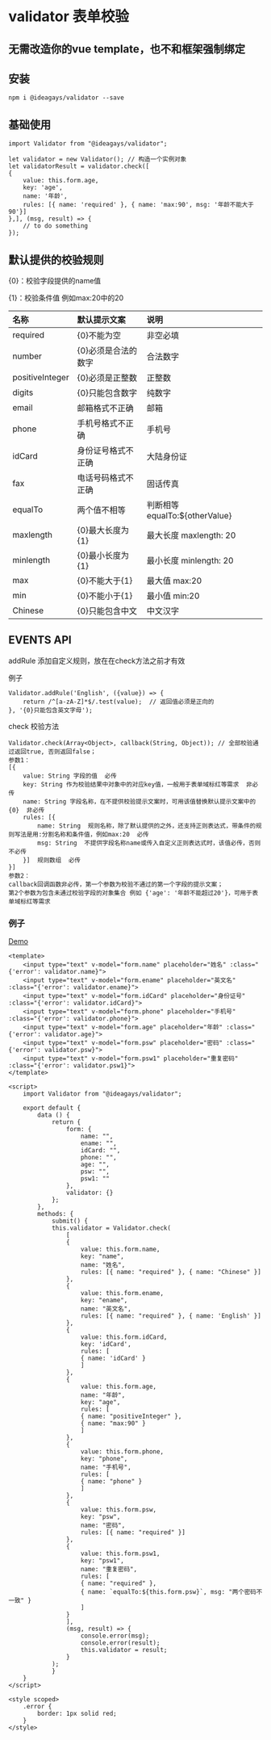 # validator 表单校验

## 无需改造你的vue template，也不和框架强制绑定

## 安装

    npm i @ideagays/validator --save

## 基础使用

    import Validator from "@ideagays/validator";

    let validator = new Validator(); // 构造一个实例对象
    let validatorResult = validator.check([
    {
        value: this.form.age,
        key: 'age', 
        name: '年龄',
        rules: [{ name: 'required' }, { name: 'max:90', msg: '年龄不能大于90'}]
    },], (msg, result) => {
        // to do something
    });

##  默认提供的校验规则

{0}：校验字段提供的name值

{1}：校验条件值 例如max:20中的20

| 名称      | 默认提示文案 | 说明 |
|:---------|:---------|:-------|
| required  | {0}不能为空   | 非空必填 |
| number  | {0}必须是合法的数字   | 合法数字 |
| positiveInteger  | {0}必须是正整数  | 正整数 |
| digits  | {0}只能包含数字   | 纯数字 |
| email  | 邮箱格式不正确   | 邮箱 |
| phone  | 手机号格式不正确   | 手机号 |
| idCard  | 身份证号格式不正确   | 大陆身份证 |
| fax  | 电话号码格式不正确   | 固话传真 |
| equalTo  | 两个值不相等   | 判断相等 equalTo:${otherValue}|
| maxlength  | {0}最大长度为{1}   | 最大长度 maxlength: 20 |
| minlength  | {0}最小长度为{1}   | 最小长度 minlength: 20 |
| max  | {0}不能大于{1} | 最大值 max:20 |
| min  | {0}不能小于{1} | 最小值 min:20 |
| Chinese  | {0}只能包含中文 | 中文汉字 |

## EVENTS API 

addRule 添加自定义规则，放在在check方法之前才有效

例子

    Validator.addRule('English', ({value}) => {
        return /^[a-zA-Z]*$/.test(value);  // 返回值必须是正向的
    }, '{0}只能包含英文字母');

check 校验方法

    Validator.check(Array<Object>, callback(String, Object)); // 全部校验通过返回true, 否则返回false；
    参数1：
    [{
        value: String 字段的值  必传
        key: String 作为校验结果中对象中的对应key值，一般用于表单域标红等需求  非必传
        name: String 字段名称，在不提供校验提示文案时，可用该值替换默认提示文案中的{0}  非必传  
        rules: [{
            name: String  规则名称，除了默认提供的之外，还支持正则表达式，带条件的规则写法是用:分割名称和条件值，例如max:20  必传
            msg: String  不提供字段名称name或传入自定义正则表达式时，该值必传，否则不必传
        }]  规则数组  必传
    }]
    参数2：
    callback回调函数非必传，第一个参数为校验不通过的第一个字段的提示文案；
    第2个参数为包含未通过校验字段的对象集合 例如 {'age': '年龄不能超过20'}，可用于表单域标红等需求
    

### 例子

[Demo](https://ideagay.github.io/)

    <template>
        <input type="text" v-model="form.name" placeholder="姓名" :class="{'error': validator.name}">
        <input type="text" v-model="form.ename" placeholder="英文名" :class="{'error': validator.ename}">
        <input type="text" v-model="form.idCard" placeholder="身份证号" :class="{'error': validator.idCard}">
        <input type="text" v-model="form.phone" placeholder="手机号" :class="{'error': validator.phone}">
        <input type="text" v-model="form.age" placeholder="年龄" :class="{'error': validator.age}">
        <input type="text" v-model="form.psw" placeholder="密码" :class="{'error': validator.psw}">
        <input type="text" v-model="form.psw1" placeholder="重复密码" :class="{'error': validator.psw1}">
    </template>

    <script>
        import Validator from "@ideagays/validator";

        export default {
            data () {
                return {
                    form: {
                        name: "",
                        ename: "",
                        idCard: "",
                        phone: "",
                        age: "",
                        psw: "",
                        psw1: ""
                    },
                    validator: {}
                };
            },
            methods: {
                submit() {
                this.validator = Validator.check(
                    [
                    {
                        value: this.form.name,
                        key: "name",
                        name: "姓名",
                        rules: [{ name: "required" }, { name: "Chinese" }]
                    },
                    {
                        value: this.form.ename,
                        key: "ename",
                        name: "英文名",
                        rules: [{ name: "required" }, { name: 'English' }]
                    },
                    {
                        value: this.form.idCard,
                        key: 'idCard',
                        rules: [
                        { name: 'idCard' }
                        ]
                    },
                    {
                        value: this.form.age,
                        name: "年龄",
                        key: "age",
                        rules: [
                        { name: "positiveInteger" },
                        { name: "max:90" }
                        ]
                    },
                    {
                        value: this.form.phone,
                        key: "phone",
                        name: "手机号",
                        rules: [
                        { name: "phone" }
                        ]
                    },
                    {
                        value: this.form.psw,
                        key: "psw",
                        name: "密码",
                        rules: [{ name: "required" }]
                    },
                    {
                        value: this.form.psw1,
                        key: "psw1",
                        name: "重复密码",
                        rules: [
                        { name: "required" },
                        { name: `equalTo:${this.form.psw}`, msg: "两个密码不一致" }
                        ]
                    }
                    ],
                    (msg, result) => {
                        console.error(msg);
                        console.error(result);
                        this.validator = result;
                    }
                );
                }
        }
    </script>

    <style scoped>
        .error {
            border: 1px solid red;
        }
    </style>


